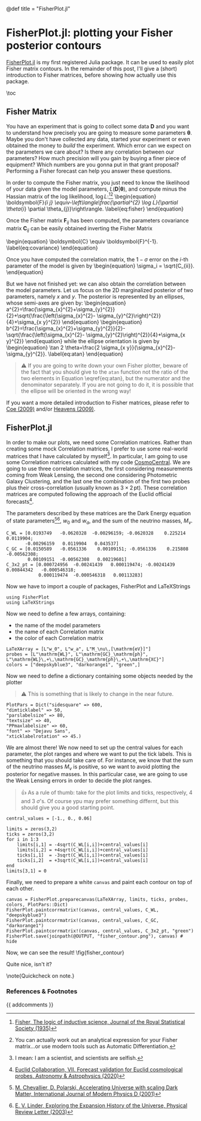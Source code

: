 @def title = "FisherPlot.jl"

# FisherPlot.jl: plotting your Fisher posterior contours

[FisherPlot.jl](https://github.com/marcobonici/FisherPlot.jl) is my first registered Julia
package. It can be used to easily plot Fisher matrix contours. In the remainder of this
post, I'll give a (short) introduction to Fisher matrices, before showing how actually use
this package. 




\toc

## Fisher Matrix

You have an experiment that is going to collect some data $\boldsymbol{D}$ and you want to
understand how precisely you are going to measure some parameters $\boldsymbol{\theta}.$
Maybe you don't have collected any data, started your experiment or even obtained the money
to _build_ the experiment. Which error can we expect on the parameters we care about? Is
there any correlation between our parameters? How much precision will you gain by buying a
finer piece of equipment?  Which numbers are you gonna put in that grant proposal?
Performing a Fisher forecast can help you answer these questions.

In order to compute the Fisher matrix, you just need to know the likelihood of your data
given the model parameters, $L(\boldsymbol{D}|\boldsymbol{\theta})$, and compute minus the
Hassian matrix of the log likelihood, $\log L$:[^fisher][^computation]
\begin{equation}
\boldsymbol{F}_{i j} \equiv-\left\langle\frac{\partial^{2} \log L}{\partial \theta_{i}
\partial \theta_{j}}\right\rangle.
\label{eq:fisher}
\end{equation}

Once the Fisher matrix $\boldsymbol{F}_{i j}$ has been computed, the parameters covariance
matrix $\boldsymbol{C}_{ij}$ can be easily obtained inverting the Fisher Matrix

\begin{equation}
\boldsymbol{C} \equiv \boldsymbol{F}^{-1}.
\label{eq:covariance}
\end{equation}

Once you have computed the correlation matrix, the  $1-\sigma$ error on the $i$-th parameter
of the model is given by
\begin{equation}
\sigma_i = \sqrt{C_{ii}}.
\end{equation}

But we have not finished yet: we can also obtain the correlation between the model
parameters. Let us focus on the $2\mathrm{D}$ marginalized posterior of two parameters,
namely $x$ and $y$. The posterior is represented by an ellipses, whose semi-axes are given
by:
\begin{equation}
a^{2}=\frac{\sigma_{x}^{2}+\sigma_{y}^{2}}{2}+\sqrt{\frac{\left(\sigma_{x}^{2}-
\sigma_{y}^{2}\right)^{2}}{4}+\sigma_{x y}^{2}}
\end{equation}
\begin{equation}
b^{2}=\frac{\sigma_{x}^{2}+\sigma_{y}^{2}}{2}-\sqrt{\frac{\left(\sigma_{x}^{2}-
\sigma_{y}^{2}\right)^{2}}{4}+\sigma_{x y}^{2}}
\end{equation}
while the ellipse orientation is given by
\begin{equation}
\tan 2 \theta=\frac{2 \sigma_{x y}}{\sigma_{x}^{2}-\sigma_{y}^{2}}.
\label{eq:atan}
\end{equation}

> ⚠️ If you are going to write down your own Fisher plotter, beware of the fact that you should give to the `atan` function not the ratio of the two elements in Equation \eqref{eq:atan}, but the numerator and the denominator separately. If you are not going to do it, it is possible that the ellipse will be oriented in the wrong way!

If you want a more detailed introduction to Fisher matrices, please refer to
[Coe (2009)](https://arxiv.org/pdf/0906.4123.pdf) and/or
[Heavens (2009)](http://www.bo.astro.it/~school/school09/Presentations/Bertinoro09_Alan_Heavens_Notes.pdf).

## FisherPlot.jl

In order to make our plots, we need some Correlation matrices. Rather than creating some
mock Correlation matrices, I prefer to use some real-world matrices that I have calculated by
myself[^fun]. In particular, I am going to use some Correlation matrices calculated
with my code [CosmoCentral](https://github.com/marcobonici/CosmoCentral.jl). We are going to
use three correlation matrices, the first considering measurements coming from Weak Lensing,
the second one considering Photometric Galaxy Clustering, and the last one the combination
of the first two probes plus their cross-correlation (usually known as $3\times2\,\text{pt}$).
These correlation matrices are computed following the approach of the Euclid official
forecasts[^euclid].

The parameters described by these matrices are the Dark Energy equation of state
parameters[^chevallier][^linder], $w_0$ and $w_a$, and the sum of the neutrino masses,
$M_\nu$. 


```julia:correlation_matrices
C_WL = [0.0193749   -0.0620328  -0.00296159; -0.0620328    0.225214    0.0119904;
       -0.00296159   0.0119904   0.043537]
C_GC = [0.0150589   -0.0561336    0.00109151; -0.0561336    0.215808    -0.00562308;
        0.00109151  -0.00562308   0.00219601]
C_3x2_pt = [0.000724956  -0.00241439   0.000119474; -0.00241439   0.00844342   -0.000546318;
            0.000119474  -0.000546318   0.00113283]
```
Now we have to import a couple of packages, FisherPlot and LaTeXStrings
```julia:import_packages
using FisherPlot
using LaTeXStrings
```
Now we need to define a few arrays, containing:
- the name of the model parameters 
- the name of each Correlation matrix
- the color of each Correlation matrix
```julia:define_probes
LaTeXArray = [L"w_0", L"w_a", L"M_\nu\,[\mathrm{eV}]"]
probes = [L"\mathrm{WL}", L"\mathrm{GC}_\mathrm{ph}",
L"\mathrm{WL}\,+\,\mathrm{GC}_\mathrm{ph}\,+\,\mathrm{XC}"]
colors = ["deepskyblue3", "darkorange1", "green",]
```
Now we need to define  a dictionary containing some objects needed by the plotter
> ⚠️ This is something that is likely to change in the near future.

```julia:define_plotpars
PlotPars = Dict("sidesquare" => 600,
"dimticklabel" => 50,
"parslabelsize" => 80,
"textsize" => 40,
"PPmaxlabelsize" => 60,
"font" => "Dejavu Sans",
"xticklabelrotation" => 45.)
```
We are almost there! We now need to set up the central values for each parameter, the plot
ranges and where we want to put the tick labels. This is something that you should take care
of. For instance, we know that the sum of the neutrino masses $M_\nu$ is positive,
so we want to avoid plotting the posterior for negative masses. In this particular
case, we are going to use the Weak Lensing errors in order to decide the plot ranges.

>  👍 As a rule of thumb: take for the plot limits and ticks, respectively, 4 and 3 $\sigma$'s. Of course ypu may prefer something differnt, but this should give you a good starting point.


```julia:define_plotranges
central_values = [-1., 0., 0.06]

limits = zeros(3,2)
ticks = zeros(3,2)
for i in 1:3
    limits[i,1] = -4sqrt(C_WL[i,i])+central_values[i]
    limits[i,2] = +4sqrt(C_WL[i,i])+central_values[i]
    ticks[i,1]  = -3sqrt(C_WL[i,i])+central_values[i]
    ticks[i,2]  = +3sqrt(C_WL[i,i])+central_values[i]
end
limits[3,1] = 0
```
Finally, we need to prepare a white ``canvas`` and paint each contour on top of each other.
```julia:plot_fisher
canvas = FisherPlot.preparecanvas(LaTeXArray, limits, ticks, probes, colors, PlotPars::Dict)
FisherPlot.paintcorrmatrix!(canvas, central_values, C_WL, "deepskyblue3")
FisherPlot.paintcorrmatrix!(canvas, central_values, C_GC, "darkorange1")
FisherPlot.paintcorrmatrix!(canvas, central_values, C_3x2_pt, "green")
FisherPlot.save(joinpath(@OUTPUT, "fisher_contour.png"), canvas) # hide
```
Now, we can see the result!
\fig{fisher_contour}

Quite nice, isn't it?

\note{Quickcheck on note.}


### References & Footnotes
[^fisher]: [Fisher, The logic of inductive science, Journal of the Royal Statistical Society (1935)](https://www.jstor.org/stable/2342435?origin=JSTOR-pdf)
[^computation]: You can actually work out an analytical expression for your Fisher matrix...or use modern tools such as Automatic Differentiation.
[^fun]: I mean: I am a scientist, and scientists are selfish.
[^euclid]: [Euclid Collaboration, VII. Forecast validation for Euclid cosmological probes, Astronomy & Astrophysics (2020)](https://www.aanda.org/articles/aa/full_html/2020/10/aa38071-20/aa38071-20.html)
[^chevallier]: [M. Chevallier, D. Polarski, Accelerating Universe with scaling Dark Matter, International Journal of Modern Physics D (2001)](https://www.worldscientific.com/doi/abs/10.1142/S0218271801000822)
[^linder]: [E. V. Linder, Exploring the Expansion History of the Universe, Physical Review Letter (2003)](https://journals.aps.org/prl/abstract/10.1103/PhysRevLett.90.091301)


{{ addcomments }}
